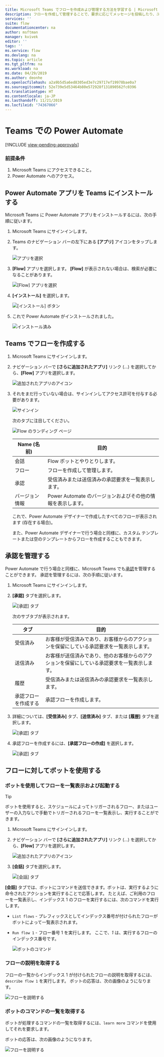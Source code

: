 ```yaml
---
title: Microsoft Teams でフローを作成および管理する方法を学習する | Microsoft Docs
description: フローを作成して管理することで、要求に応じてメッセージを投稿したり、ユーザーやチャンネルを @mention したり、応答オプションを使用してカードを投稿したりできます。
services: ''
suite: flow
documentationcenter: na
author: msftman
manager: kvivek
editor: ''
tags: ''
ms.service: flow
ms.devlang: na
ms.topic: article
ms.tgt_pltfrm: na
ms.workload: na
ms.date: 04/29/2019
ms.author: deonhe
ms.openlocfilehash: a2a9b5d5a6ed8305ed3e7c29717ef19978bae0a7
ms.sourcegitcommit: 52e739e5d53464b80e572928f131890562fc0396
ms.translationtype: HT
ms.contentlocale: ja-JP
ms.lasthandoff: 11/21/2019
ms.locfileid: "74367066"
---
```

# <a name="power-automate-in-teams"></a>Teams での Power Automate
[!INCLUDE [view-pending-approvals](includes/cc-rebrand.md)]

### <a name="prerequisites"></a>前提条件

1. Microsoft Teams にアクセスできること。
1. Power Automate へのアクセス。

## <a name="install-the-power-automate-app-in-teams"></a>Power Automate アプリを Teams にインストールする

Microsoft Teams に Power Automate アプリをインストールするには、次の手順に従います。

1. Microsoft Teams にサインインします。

1. Teams のナビゲーション バーの左下にある **[アプリ]** アイコンをタップします。

    ![アプリを選択](media/flows-teams/apps.png)

1. **[Flow]** アプリを選択します。 **[Flow]** が表示されない場合は、検索が必要になることがあります。

    ![[Flow] アプリを選択](media/flows-teams/select-flow-app.png)

1. **[インストール]** を選択します。

    ![[インストール] ボタン](media/flows-teams/select-install.png)

1. これで Power Automate がインストールされました。

    ![インストール済み](media/flows-teams/flow-installed.png)


## <a name="create-a-flow-in-teams"></a>Teams でフローを作成する

1. Microsoft Teams にサインインします。

1. ナビゲーション バーで **[さらに追加されたアプリ]** リンク (...) を選択してから、**[Flow]** アプリを選択します。

    ![追加されたアプリのアイコン](media/flows-teams/added-apps-icon.png)

1. それをまだ行っていない場合は、サインインしてアクセス許可を付与する必要があります。

    ![サインイン](media/flows-teams/grant-permissions-sign-in.png)


    次のタブに注目してください。

    ![Flow のランディング ページ](media/flows-teams/flow-landing-page.png)

    Name (名前)|目的
    ----|-----|
    会話|Flow ボットとやりとりします。
    フロー|フローを作成して管理します。
    承認|受信済みまたは送信済みの承認要求を一覧表示します。
    バージョン情報|Power Automate のバージョンおよびその他の情報を表示します。


    これで、Power Automate デザイナーで作成したすべてのフローが表示されます (存在する場合)。 

    また、Power Automate デザイナーで行う場合と同様に、カスタム テンプレートまたは空のテンプレートからフローを作成することもできます。 

## <a name="manage-approvals"></a>承認を管理する

Power Automate で行う場合と同様に、Microsoft Teams でも[承認](modern-approvals.md)を管理することができます。 承認を管理するには、次の手順に従います。

1. Microsoft Teams にサインインします。
1. **[承認]** タブを選択します。

    ![[承認] タブ](media/flows-teams/approvals-tab.png)

    次のサブタブが表示されます。

    タブ|目的
    ----|-----|
    受信済み|お客様が受信済みであり、お客様からのアクションを保留にしている承認要求を一覧表示します。
    送信済み|お客様が送信済みであり、他のお客様からのアクションを保留にしている承認要求を一覧表示します。
    履歴|受信済みまたは送信済みの承認要求を一覧表示します。
    承認フローを作成する|承認フローを作成します。

1. 詳細については、**[受信済み]** タブ、**[送信済み]** タブ、または **[履歴]** タブを選択します。

    ![[承認] タブ](media/flows-teams/approvals-tab-2.png)

1. 承認フローを作成するには、**[承認フローの作成]** を選択します。

    ![[承認] タブ](media/flows-teams/approvals-tab-3.png)

## <a name="use-the-bot-with-flows"></a>フローに対してボットを使用する

### <a name="list-and-launch-flows-with-the-bot"></a>ボットを使用してフローを一覧表示および起動する

> [!TIP]
> ボットを使用すると、スケジュールによってトリガーされるフロー、またはユーザーの入力なしで手動でトリガーされるフローを一覧表示し、実行することができます。

1. Microsoft Teams にサインインします。
1. ナビゲーション バーで **[さらに追加されたアプリ]** リンク (...) を選択してから、**[Flow]** アプリを選択します。

    ![追加されたアプリのアイコン](media/flows-teams/added-apps-icon.png)
    
1. **[会話]** タブを選択します。

    ![[会話] タブ](media/flows-teams/conversations-tab.png)

**[会話]** タブでは、ボットにコマンドを送信できます。ボットは、実行するように命令されたアクションを実行することで応答します。 たとえば、ご利用のフローを一覧表示し、インデックス 1 のフローを実行するには、次のコマンドを実行します。

- ```List flows``` - プレフィックスとしてインデックス番号が付けられたフローがボットによって一覧表示されます。
- ```Run flow 1``` - フロー番号 1 を実行します。 ここで、*1* は、実行するフローのインデックス番号です。

   ![ボットのコマンド](media/flows-teams/bot-commands.png)

### <a name="get-the-description-for-flows"></a>フローの説明を取得する

フローの一覧からインデックス 1 が付けられたフローの説明を取得するには、```describe flow 1``` を実行します。 ボットの応答は、次の画像のようになります。

   ![フローを説明する](media/flows-teams/bot-describe.png)

### <a name="get-the-list-of-commands-for-the-bot"></a>ボットのコマンドの一覧を取得する

ボットが処理するコマンドの一覧を取得するには、```learn more``` コマンドを使用してそれを要求します。 

ボットの応答は、次の画像のようになります。

![フローを説明する](media/flows-teams/bot-learn-more.png) 
